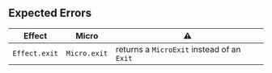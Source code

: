 ## Expected Errors

| Effect        | Micro        | ⚠️                                         |
| ------------- | ------------ | ------------------------------------------ |
| `Effect.exit` | `Micro.exit` | returns a `MicroExit` instead of an `Exit` |
